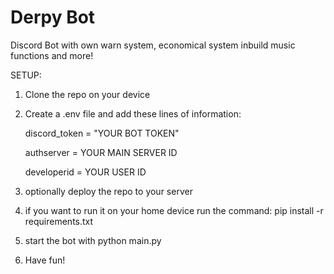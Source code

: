 # Derpy Bot
 Discord Bot with own warn system, economical system inbuild music functions and more!



 SETUP:
1. Clone the repo on your device
2. Create a .env file and add these lines of information:


    discord_token = "YOUR BOT TOKEN"

   
    authserver = YOUR MAIN SERVER ID

   
    developerid = YOUR USER ID
   
4. optionally deploy the repo to your server
5. if you want to run it on your home device run the command: pip install -r requirements.txt
6. start the bot with python main.py
7. Have fun!
